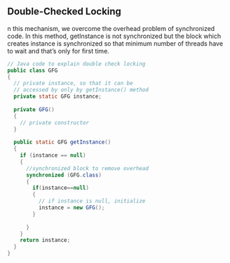 ## Double-Checked Locking

n this mechanism, we overcome the overhead problem of synchronized code. In this method, getInstance is not synchronized but the block which creates instance is synchronized so that minimum number of threads have to wait and that’s only for first time.

```java
// Java code to explain double check locking
public class GFG
{
  // private instance, so that it can be
  // accessed by only by getInstance() method
  private static GFG instance;
 
  private GFG()
  {
    // private constructor
  }
 
  public static GFG getInstance()
  {
    if (instance == null)
    {
      //synchronized block to remove overhead
      synchronized (GFG.class)
      {
        if(instance==null)
        {
          // if instance is null, initialize
          instance = new GFG();
        }
       
      }
    }
    return instance;
  }
}
```